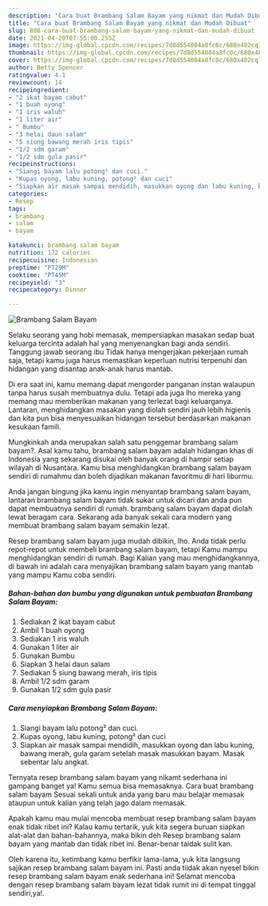 ```yaml
---
description: "Cara buat Brambang Salam Bayam yang nikmat dan Mudah Dibuat"
title: "Cara buat Brambang Salam Bayam yang nikmat dan Mudah Dibuat"
slug: 808-cara-buat-brambang-salam-bayam-yang-nikmat-dan-mudah-dibuat
date: 2021-04-20T07:55:00.255Z
image: https://img-global.cpcdn.com/recipes/7d8d554084a8fc0c/680x482cq70/brambang-salam-bayam-foto-resep-utama.jpg
thumbnail: https://img-global.cpcdn.com/recipes/7d8d554084a8fc0c/680x482cq70/brambang-salam-bayam-foto-resep-utama.jpg
cover: https://img-global.cpcdn.com/recipes/7d8d554084a8fc0c/680x482cq70/brambang-salam-bayam-foto-resep-utama.jpg
author: Betty Spencer
ratingvalue: 4.1
reviewcount: 14
recipeingredient:
- "2 ikat bayam cabut"
- "1 buah oyong"
- "1 iris waluh"
- "1 liter air"
- " Bumbu"
- "3 helai daun salam"
- "5 siung bawang merah iris tipis"
- "1/2 sdm garam"
- "1/2 sdm gula pasir"
recipeinstructions:
- "Siangi bayam lalu potong² dan cuci."
- "Kupas oyong, labu kuning, potong² dan cuci"
- "Siapkan air masak sampai mendidih, masukkan oyong dan labu kuning, bawang merah, gula garam setelah masak masukkan bayam. Masak sebentar lalu angkat."
categories:
- Resep
tags:
- brambang
- salam
- bayam

katakunci: brambang salam bayam 
nutrition: 172 calories
recipecuisine: Indonesian
preptime: "PT29M"
cooktime: "PT45M"
recipeyield: "3"
recipecategory: Dinner

---
```



![Brambang Salam Bayam](https://img-global.cpcdn.com/recipes/7d8d554084a8fc0c/680x482cq70/brambang-salam-bayam-foto-resep-utama.jpg)

Selaku seorang yang hobi memasak, mempersiapkan masakan sedap buat keluarga tercinta adalah hal yang menyenangkan bagi anda sendiri. Tanggung jawab seorang ibu Tidak hanya mengerjakan pekerjaan rumah saja, tetapi kamu juga harus memastikan keperluan nutrisi terpenuhi dan hidangan yang disantap anak-anak harus mantab.

Di era  saat ini, kamu memang dapat mengorder panganan instan walaupun tanpa harus susah membuatnya dulu. Tetapi ada juga lho mereka yang memang mau memberikan makanan yang terlezat bagi keluarganya. Lantaran, menghidangkan masakan yang diolah sendiri jauh lebih higienis dan kita pun bisa menyesuaikan hidangan tersebut berdasarkan makanan kesukaan famili. 



Mungkinkah anda merupakan salah satu penggemar brambang salam bayam?. Asal kamu tahu, brambang salam bayam adalah hidangan khas di Indonesia yang sekarang disukai oleh banyak orang di hampir setiap wilayah di Nusantara. Kamu bisa menghidangkan brambang salam bayam sendiri di rumahmu dan boleh dijadikan makanan favoritmu di hari liburmu.

Anda jangan bingung jika kamu ingin menyantap brambang salam bayam, lantaran brambang salam bayam tidak sukar untuk dicari dan anda pun dapat membuatnya sendiri di rumah. brambang salam bayam dapat diolah lewat beragam cara. Sekarang ada banyak sekali cara modern yang membuat brambang salam bayam semakin lezat.

Resep brambang salam bayam juga mudah dibikin, lho. Anda tidak perlu repot-repot untuk membeli brambang salam bayam, tetapi Kamu mampu menghidangkan sendiri di rumah. Bagi Kalian yang mau menghidangkannya, di bawah ini adalah cara menyajikan brambang salam bayam yang mantab yang mampu Kamu coba sendiri.

<!--inarticleads1-->

##### Bahan-bahan dan bumbu yang digunakan untuk pembuatan Brambang Salam Bayam:

1. Sediakan 2 ikat bayam cabut
1. Ambil 1 buah oyong
1. Sediakan 1 iris waluh
1. Gunakan 1 liter air
1. Gunakan  Bumbu
1. Siapkan 3 helai daun salam
1. Sediakan 5 siung bawang merah, iris tipis
1. Ambil 1/2 sdm garam
1. Gunakan 1/2 sdm gula pasir




<!--inarticleads2-->

##### Cara menyiapkan Brambang Salam Bayam:

1. Siangi bayam lalu potong² dan cuci.
1. Kupas oyong, labu kuning, potong² dan cuci
1. Siapkan air masak sampai mendidih, masukkan oyong dan labu kuning, bawang merah, gula garam setelah masak masukkan bayam. Masak sebentar lalu angkat.




Ternyata resep brambang salam bayam yang nikamt sederhana ini gampang banget ya! Kamu semua bisa memasaknya. Cara buat brambang salam bayam Sesuai sekali untuk anda yang baru mau belajar memasak ataupun untuk kalian yang telah jago dalam memasak.

Apakah kamu mau mulai mencoba membuat resep brambang salam bayam enak tidak ribet ini? Kalau kamu tertarik, yuk kita segera buruan siapkan alat-alat dan bahan-bahannya, maka bikin deh Resep brambang salam bayam yang mantab dan tidak ribet ini. Benar-benar taidak sulit kan. 

Oleh karena itu, ketimbang kamu berfikir lama-lama, yuk kita langsung sajikan resep brambang salam bayam ini. Pasti anda tiidak akan nyesel bikin resep brambang salam bayam enak sederhana ini! Selamat mencoba dengan resep brambang salam bayam lezat tidak rumit ini di tempat tinggal sendiri,ya!.

